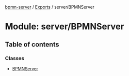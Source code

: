 [bpmn-server](../README.md) / [Exports](../modules.md) / server/BPMNServer

# Module: server/BPMNServer

## Table of contents

### Classes

- [BPMNServer](../classes/server_BPMNServer.BPMNServer.md)
